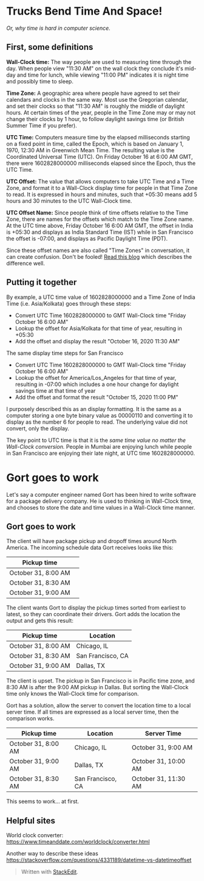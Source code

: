 # Trucks Bend Time And Space!
*Or, why time is hard in computer science.*

## First, some definitions

**Wall-Clock time:** The way people are used to measuring time through the day. When people view "11:30 AM" on the wall clock they conclude it's mid-day and time for lunch, while viewing "11:00 PM" indicates it is night time and possibly time to sleep. 

**Time Zone:** A geographic area where people have agreed to set their calendars and clocks in the same way.  Most use the Gregorian calendar, and set their clocks so that "11:30 AM" is roughly the middle of daylight hours. At certain times of the year, people in the Time Zone may or may not change their clocks by 1 hour, to follow daylight savings time (or British Summer Time if you prefer). 

**UTC Time:** Computers measure time by the elapsed milliseconds starting on a fixed point in time, called the Epoch, which is based on January 1, 1970, 12:30 AM in Greenwich Mean Time. The resulting value is the Coordinated Universal Time (UTC). On Friday October 16 at 6:00 AM GMT, there were 1602828000000 milliseconds elapsed since the Epoch, thus the UTC Time.

**UTC Offset:** The value that allows computers to take UTC Time and a Time Zone, and format it to a Wall-Clock display time for people in that Time Zone to read.  It is expressed in hours and minutes, such that +05:30 means add 5 hours and 30 minutes to the UTC Wall-Clock time.

**UTC Offset Name:** Since people think of time offsets relative to the Time Zone, there are names for the offsets which match to the Time Zone name. At the UTC time above, Friday October 16 6:00 AM GMT, the offset in India is +05:30 and displays as India Standard Time (IST) while in San Francisco the offset is -07:00, and displays as Pacific Daylight Time (PDT).

Since these offset names are also called "Time Zones" in conversation, it can create confusion. Don't be fooled! [Read this blog](https://spin.atomicobject.com/2016/07/06/time-zones-offsets/) which describes the difference well. 


## Putting it together

By example, a UTC time value of 1602828000000 and a Time Zone of India Time (i.e. Asia/Kolkata) goes through these steps:

 - Convert UTC Time 1602828000000 to GMT Wall-Clock time "Friday October 16 6:00 AM" 
 - Lookup the offset for Asia/Kolkata for that time of year, resulting in  +05:30 
 - Add the offset and display the result "October 16, 2020 11:30 AM"

The same display time steps for San Francisco 

 - Convert UTC Time 1602828000000 to GMT Wall-Clock time "Friday October 16 6:00 AM" 
 - Lookup the offset for America/Los_Angeles for that time of year, resulting in -07:00 which includes a one hour change for daylight savings time at that time of year
 - Add the offset and format the result "October 15, 2020 11:00 PM"

I purposely described this as an display formatting. It is the same as a computer storing a one byte binary value as 00000110 and converting it to display as the number 6 for people to read. The underlying value did not convert, only the display. 

The key point to UTC time is that it is the *same time value no matter the Wall-Clock conversion.*  People in Mumbai are enjoying lunch while people in San Francisco are enjoying their late night, at UTC time 1602828000000.


# Gort goes to work

Let's say a computer engineer named Gort has been hired to write software for a package delivery company. He is used to thinking in Wall-Clock time, and chooses to store the date and time values in a Wall-Clock time manner.

## Gort goes to work

The client will have package pickup and dropoff times around North America. The incoming schedule data Gort receives looks like this:

| Pickup time |  |
|--|--|
| October 31, 8:00 AM|  |
| October 31, 8:30 AM|  |
| October 31, 9:00 AM|  |

The client wants Gort to display the pickup times sorted from earliest to latest, so they can coordinate their drivers. Gort adds the location the output and gets this result:

| Pickup time | Location |
|--|--|
| October 31, 8:00 AM| Chicago, IL |
| October 31, 8:30 AM| San Francisco, CA |
| October 31, 9:00 AM| Dallas, TX |

The client is upset. The pickup in San Francisco is in Pacific time zone, and 8:30 AM is after the 9:00 AM pickup in Dallas. But sorting the Wall-Clock time only knows the Wall-Clock time for comparison. 

Gort has a solution, allow the server to convert the location time to a local server time.  If all times are expressed as a local server time, then the comparison works.

| Pickup time | Location | Server Time|
|--|--|--|
| October 31, 8:00 AM| Chicago, IL | October 31, 9:00 AM|
| October 31, 9:00 AM| Dallas, TX | October 31, 10:00 AM|
| October 31, 8:30 AM| San Francisco, CA | October 31, 11:30 AM|

This seems to work... at first.




## Helpful sites

World clock converter: https://www.timeanddate.com/worldclock/converter.html

Another way to describe these ideas
https://stackoverflow.com/questions/4331189/datetime-vs-datetimeoffset


> Written with [StackEdit](https://stackedit.io/).
<!--stackedit_data:
eyJoaXN0b3J5IjpbLTcwMDU4Mjk2MSwtMTI3MTUzMjA2NCw4MT
I4MDgxNDIsLTE5ODczMzAyMThdfQ==
-->